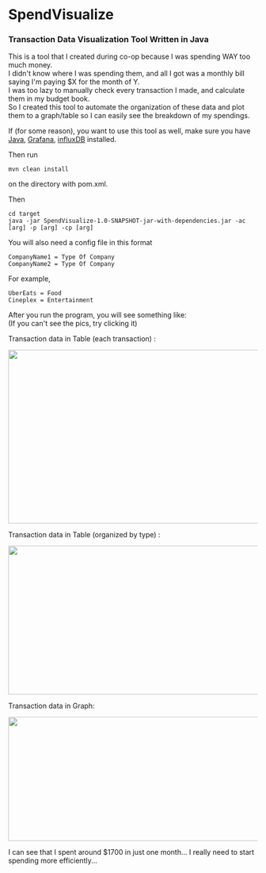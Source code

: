 # SpendVisualize

### Transaction Data Visualization Tool Written in Java

This is a tool that I created during co-op because I was spending WAY too much money.  
I didn't know where I was spending them, and all I got was a monthly bill saying I'm paying $X for the month of Y.  
I was too lazy to manually check every transaction I made, and calculate them in my budget book.  
So I created this tool to automate the organization of these data and plot them to a graph/table so I can easily see the breakdown of my spendings.  

If (for some reason), you want to use this tool as well, make sure you have [Java](https://java.com/en/download/), [Grafana](https://grafana.com/), [influxDB](https://www.influxdata.com/) installed.  

Then run
```
mvn clean install
```
on the directory with pom.xml.  

Then
```
cd target
java -jar SpendVisualize-1.0-SNAPSHOT-jar-with-dependencies.jar -ac [arg] -p [arg] -cp [arg]
```
  
You will also need a config file in this format
```
CompanyName1 = Type Of Company
CompanyName2 = Type Of Company
```

For example,
```
UberEats = Food
Cineplex = Entertainment
```

After you run the program, you will see something like:  
(If you can't see the pics, try clicking it)

Transaction data in Table (each transaction) :  

<img src ="https://raw.githubusercontent.com/marksim5/SpendVisualize/master/demo/DailyTransactionTable.png" width = "600" height = "350"/>  

Transaction data in Table (organized by type) :  


<img src ="https://raw.githubusercontent.com/marksim5/SpendVisualize/master/demo/TypeTransactionTable.png" width = "600" height = "300"/>   


Transaction data in Graph:    


<img src ="https://raw.githubusercontent.com/marksim5/SpendVisualize/master/demo/GraphTransactionTable.png" width = "600" height = "250"/>  


I can see that I spent around $1700 in just one month...
I really need to start spending more efficiently...